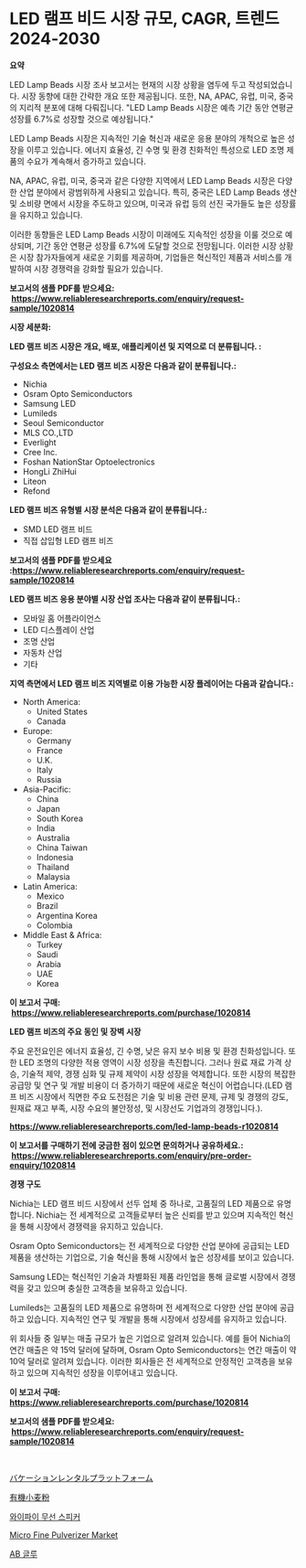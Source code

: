 <p><h1>LED 램프 비드 시장 규모, CAGR, 트렌드 2024-2030</h1></p><p><strong>요약</strong></p>
<p><p>LED Lamp Beads 시장 조사 보고서는 현재의 시장 상황을 염두에 두고 작성되었습니다. 시장 동향에 대한 간략한 개요 또한 제공됩니다. 또한, NA, APAC, 유럽, 미국, 중국의 지리적 분포에 대해 다뤄집니다. "LED Lamp Beads 시장은 예측 기간 동안 연평균 성장률 6.7%로 성장할 것으로 예상됩니다." </p><p>LED Lamp Beads 시장은 지속적인 기술 혁신과 새로운 응용 분야의 개척으로 높은 성장을 이루고 있습니다. 에너지 효율성, 긴 수명 및 환경 친화적인 특성으로 LED 조명 제품의 수요가 계속해서 증가하고 있습니다.</p><p>NA, APAC, 유럽, 미국, 중국과 같은 다양한 지역에서 LED Lamp Beads 시장은 다양한 산업 분야에서 광범위하게 사용되고 있습니다. 특히, 중국은 LED Lamp Beads 생산 및 소비량 면에서 시장을 주도하고 있으며, 미국과 유럽 등의 선진 국가들도 높은 성장률을 유지하고 있습니다.</p><p>이러한 동향들은 LED Lamp Beads 시장이 미래에도 지속적인 성장을 이룰 것으로 예상되며, 기간 동안 연평균 성장률 6.7%에 도달할 것으로 전망됩니다. 이러한 시장 상황은 시장 참가자들에게 새로운 기회를 제공하며, 기업들은 혁신적인 제품과 서비스를 개발하여 시장 경쟁력을 강화할 필요가 있습니다.</p></p>
<p><strong>보고서의 샘플 PDF를 받으세요: &nbsp;<a href="https://www.reliableresearchreports.com/enquiry/request-sample/1020814">https://www.reliableresearchreports.com/enquiry/request-sample/1020814</a></strong></p>
<p><strong>시장 세분화:</strong></p>
<p><strong> LED 램프 비즈 시장은 개요, 배포, 애플리케이션 및 지역으로 더 분류됩니다. :</strong></p>
<p><strong>구성요소 측면에서는 LED 램프 비즈 시장은 다음과 같이 분류됩니다.:</strong></p>
<p><ul><li>Nichia</li><li>Osram Opto Semiconductors</li><li>Samsung LED</li><li>Lumileds</li><li>Seoul Semiconductor</li><li>MLS CO.,LTD</li><li>Everlight</li><li>Cree Inc.</li><li>Foshan NationStar Optoelectronics</li><li>HongLi ZhiHui</li><li>Liteon</li><li>Refond</li></ul></p>
<p><strong> LED 램프 비즈 유형별 시장 분석은 다음과 같이 분류됩니다.:</strong></p>
<p><ul><li>SMD LED 램프 비드</li><li>직접 삽입형 LED 램프 비즈</li></ul></p>
<p><strong>보고서의 샘플 PDF를 받으세요 :<a href="https://www.reliableresearchreports.com/enquiry/request-sample/1020814">https://www.reliableresearchreports.com/enquiry/request-sample/1020814</a></strong></p>
<p><strong> LED 램프 비즈 응용 분야별 시장 산업 조사는 다음과 같이 분류됩니다.:</strong></p>
<p><ul><li>모바일 홈 어플라이언스</li><li>LED 디스플레이 산업</li><li>조명 산업</li><li>자동차 산업</li><li>기타</li></ul></p>
<p><strong>지역 측면에서 LED 램프 비즈 지역별로 이용 가능한 시장 플레이어는 다음과 같습니다.:</strong></p>
<p><ul>
    <li>
        North America:
        <ul>
            <li>United States</li>
            <li>Canada</li>
        </ul>
    </li>
    <li>
        Europe:
        <ul>
            <li>Germany</li>
            <li>France</li>
            <li>U.K.</li>
            <li>Italy</li>
            <li>Russia</li>
        </ul>
    </li>
    <li>
        Asia-Pacific:
        <ul>
            <li>China</li>
            <li>Japan</li>
            <li>South Korea</li>
            <li>India</li>
            <li>Australia</li>
            <li>China Taiwan</li>
            <li>Indonesia</li>
            <li>Thailand</li>
            <li>Malaysia</li>
        </ul>
    </li>
    <li>
        Latin America:
        <ul>
            <li>Mexico</li>
            <li>Brazil</li>
            <li>Argentina Korea</li>
            <li>Colombia</li>
        </ul>
    </li>
    <li>
        Middle East & Africa:
        <ul>
            <li>Turkey</li>
            <li>Saudi</li>
            <li>Arabia</li>
            <li>UAE</li>
            <li>Korea</li>
        </ul>
    </li>
    </ul></p>
<p><strong>이 보고서 구매: &nbsp;<a href="https://www.reliableresearchreports.com/purchase/1020814">https://www.reliableresearchreports.com/purchase/1020814</a></strong></p>
<p><strong>LED 램프 비즈의 주요 동인 및 장벽 시장</strong></p>
<p><p>주요 운전요인은 에너지 효율성, 긴 수명, 낮은 유지 보수 비용 및 환경 친화성입니다. 또한 LED 조명의 다양한 적용 영역이 시장 성장을 촉진합니다. 그러나 원료 재료 가격 상승, 기술적 제약, 경쟁 심화 및 규제 제약이 시장 성장을 억제합니다. 또한 시장의 복잡한 공급망 및 연구 및 개발 비용이 더 증가하기 때문에 새로운 혁신이 어렵습니다.(LED 램프 비즈 시장에서 직면한 주요 도전점은 기술 및 비용 관련 문제, 규제 및 경쟁의 강도, 원재료 재고 부족, 시장 수요의 불안정성, 및 시장선도 기업과의 경쟁입니다.).</p></p>
<p><strong><a href="https://www.reliableresearchreports.com/led-lamp-beads-r1020814">https://www.reliableresearchreports.com/led-lamp-beads-r1020814</a></strong></p>
<p><strong>이 보고서를 구매하기 전에 궁금한 점이 있으면 문의하거나 공유하세요.: &nbsp;<a href="https://www.reliableresearchreports.com/enquiry/pre-order-enquiry/1020814">https://www.reliableresearchreports.com/enquiry/pre-order-enquiry/1020814</a></strong></p>
<p><strong>경쟁 구도</strong></p>
<p><p>Nichia는 LED 램프 비드 시장에서 선두 업체 중 하나로, 고품질의 LED 제품으로 유명합니다. Nichia는 전 세계적으로 고객들로부터 높은 신뢰를 받고 있으며 지속적인 혁신을 통해 시장에서 경쟁력을 유지하고 있습니다.</p><p>Osram Opto Semiconductors는 전 세계적으로 다양한 산업 분야에 공급되는 LED 제품을 생산하는 기업으로, 기술 혁신을 통해 시장에서 높은 성장세를 보이고 있습니다.</p><p>Samsung LED는 혁신적인 기술과 차별화된 제품 라인업을 통해 글로벌 시장에서 경쟁력을 갖고 있으며 충실한 고객층을 보유하고 있습니다.</p><p>Lumileds는 고품질의 LED 제품으로 유명하며 전 세계적으로 다양한 산업 분야에 공급하고 있습니다. 지속적인 연구 및 개발을 통해 시장에서 성장세를 유지하고 있습니다.</p><p>위 회사들 중 일부는 매출 규모가 높은 기업으로 알려져 있습니다. 예를 들어 Nichia의 연간 매출은 약 15억 달러에 달하며, Osram Opto Semiconductors는 연간 매출이 약 10억 달러로 알려져 있습니다. 이러한 회사들은 전 세계적으로 안정적인 고객층을 보유하고 있으며 지속적인 성장을 이루어내고 있습니다.</p></p>
<p><strong>이 보고서 구매: &nbsp; <a href="https://www.reliableresearchreports.com/purchase/1020814">https://www.reliableresearchreports.com/purchase/1020814</a></strong></p>
<p><strong>보고서의 샘플 PDF를 받으세요: &nbsp;<a href="https://www.reliableresearchreports.com/enquiry/request-sample/1020814">https://www.reliableresearchreports.com/enquiry/request-sample/1020814</a></strong><strong></strong></p>
<p>&nbsp;</p>
<p><p><a href="https://github.com/lrlmopnhwd79300/Market-Research-Report-List-1/blob/main/508227018732.md">バケーションレンタルプラットフォーム</a></p><p><a href="https://github.com/EstelWisozk1/Market-Research-Report-List-1/blob/main/135957018733.md">有機小麦粉</a></p><p><a href="https://github.com/GabrielBlanda5656/Market-Research-Report-List-1/blob/main/443075317461.md">와이파이 무선 스피커</a></p><p><a href="https://issuu.com/reportprime-2/docs/micro-fine-pulverizer-market-size-2030.pptx">Micro Fine Pulverizer Market</a></p><p><a href="https://medium.com/@dudleyferry/ab-%EC%A0%91%EC%B0%A9%EC%A0%9C-%EC%8B%9C%EC%9E%A5-2031%EB%85%84%EA%B9%8C%EC%A7%80%EC%9D%98-%ED%8A%B8%EB%A0%8C%EB%93%9C-%EC%98%88%EC%B8%A1-%EB%B0%8F-%EA%B2%BD%EC%9F%81-%EB%B6%84%EC%84%9D-cca397b6a328">AB 글루</a></p></p>